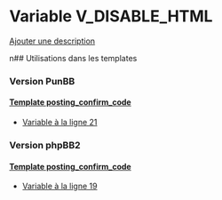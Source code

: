 # Variable V_DISABLE_HTML
[Ajouter une description](https://fa-tvars.appspot.com/V_DISABLE_HTML)

n## Utilisations dans les templates

### Version PunBB

#### [Template posting_confirm_code](punbb/posting_confirm_code.md)
* [Variable à la ligne 21](../punbb/posting_confirm_code.tpl#L21)

### Version phpBB2

#### [Template posting_confirm_code](subsilver/posting_confirm_code.md)
* [Variable à la ligne 19](../subsilver/posting_confirm_code.tpl#L19)